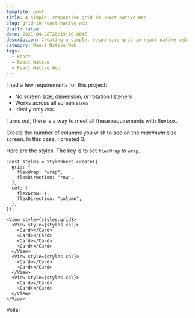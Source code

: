 ```yaml
---
template: post
title: A simple, responsive grid in React Native Web
slug: grid-in-react-native-web
draft: false
date: 2021-04-28T20:19:10.804Z
description: Creating a simple, responsive grid in react native web.
category: React Native Web
tags:
  - React
  - React Native
  - React Native Web
---
```


I had a few requirements for this project:

- No screen size, dimension, or rotation listeners
- Works across all screen sizes
- Ideally only css

Turns out, there is a way to meet all these requirements with flexbox.

Create the number of columns you wish to see on the _maximum_ size screen. In this case, I created 3.

Here are the styles. The key is to set `flexWrap` to `wrap`.

```tsx
const styles = StyleSheet.create({
  grid: {
    flexWrap: "wrap",
    flexDirection: "row",
  },
  col: {
    flexGrow: 1,
    flexDirection: "column",
  },
});
```

```tsx
<View style={styles.grid}>
  <View style={styles.col}>
    <Card></Card>
    <Card></Card>
    <Card></Card>
    <Card></Card>
  </View>
  <View style={styles.col}>
    <Card></Card>
    <Card></Card>
  </View>
  <View style={styles.col}>
    <Card></Card>
    <Card></Card>
  </View>
</View>
```

Voila!